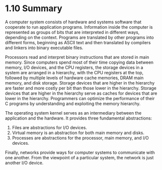 # 1.10 Summary

A computer system consists of hardware and systems software that cooperate
to run application programs. Information inside the computer is represented as
groups of bits that are interpreted in different ways, depending on the context.
Programs are translated by other programs into different forms, beginning as
ASCII text and then translated by compilers and linkers into binary executable
files.

Processors read and interpret binary instructions that are stored in main memory. Since computers spend most of their time copying data between memory, I/O devices, and the CPU registers, the storage devices in a system are arranged in a hierarchy, with the CPU registers at the top, followed by multiple levels of hardware
cache memories, DRAM main memory, and disk storage. Storage devices that are
higher in the hierarchy are faster and more costly per bit than those lower in the hierarchy. Storage devices that are higher in the hierarchy serve as caches for devices that are lower in the hierarchy. Programmers can optimize the performance
of their C programs by understanding and exploiting the memory hierarchy.

The operating system kernel serves as an intermediary between the application and the hardware. It provides three fundamental abstractions: 
1. Files are abstractions for I/O devices. 
2. Virtual memory is an abstraction for both main
memory and disks. 
3. Processes are abstractions for the processor, main memory,
and I/O devices.

Finally, networks provide ways for computer systems to communicate with
one another. From the viewpoint of a particular system, the network is just another
I/O device.